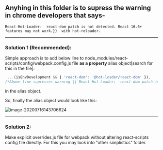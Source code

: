 ## Anyhing in this folder is to supress the warning in chrome developers that says-

`React-Hot-Loader:  react-dom patch is not detected. React 16.6+ features may not work.}}  with hot-reloader.`

***

### Solution 1 (Recommended):

Simple approach is to add below line to node_modules/react-scripts/config/webpack.config.js file **as a property** alias object[search for this in the file]:

```js
 ...(isEnvDevelopment && { 'react-dom': '@hot-loader/react-dom' }),
/*Above line supresses warning {{ React-Hot-Loader:  react-dom patch is not detected. React 16.6+ features may not work.}}  with hot-reloader. */
```
in the alias object.

So, finally the alias object would look like this:

![image-20200716143706624](https://sahilrajput03.github.io/more/.imgs_typora/image-20200716143706624.png)

***

### Solution 2:

 Make explicit overrides.js file for webpack without altering react-scripts config file directly.
For this you may look into "other simplistics" folder.